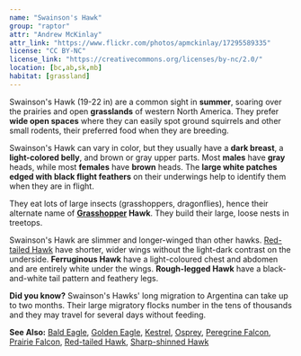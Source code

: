 ```yaml
---
name: "Swainson's Hawk"
group: "raptor"
attr: "Andrew McKinlay"
attr_link: "https://www.flickr.com/photos/apmckinlay/17295589335"
license: "CC BY-NC"
license_link: "https://creativecommons.org/licenses/by-nc/2.0/"
location: [bc,ab,sk,mb]
habitat: [grassland]
---
```

Swainson's Hawk  (19-22 in) are a common sight in **summer**, soaring over the prairies and open **grasslands** of western North America. They prefer **wide open spaces** where they can easily spot ground squirrels and other small rodents, their preferred food when they are breeding.

Swainson's Hawk can vary in color, but they usually have a **dark breast**, a **light-colored belly**, and brown or gray upper parts. Most **males** have **gray** heads, while most **females** have **brown** heads. The **large white patches edged with black flight feathers** on their underwings help to identify them when they are in flight.

They eat lots of large insects (grasshoppers, dragonflies), hence their alternate name of **[Grasshopper](/insects/grasshop/) Hawk**. They build their large, loose nests in treetops.

Swainson's Hawk are slimmer and longer-winged than other hawks. [Red-tailed Hawk](/birds/redtail/) have shorter, wider wings without the light-dark contrast on the underside. **Ferruginous Hawk** have a light-coloured chest and abdomen and are entirely white under the wings. **Rough-legged Hawk** have a black-and-white tail pattern and feathery legs.

**Did you know?** Swainson's Hawks' long migration to Argentina can take up to two months. Their large migratory flocks number in the tens of thousands and they may travel for several days without feeding.

<!-- generated, do not edit -->
**See Also:**
[Bald Eagle](/birds/baldeagle/),
[Golden Eagle](/birds/goldeagl/),
[Kestrel](/birds/kestrel/),
[Osprey](/birds/osprey/),
[Peregrine Falcon](/birds/peregrine/),
[Prairie Falcon](/birds/prafalc/),
[Red-tailed Hawk](/birds/redtail/),
[Sharp-shinned Hawk](/birds/shshawk/)
